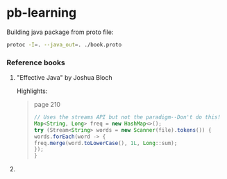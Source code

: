 # pb-learning

Building java package from proto file:

```sh
protoc -I=. --java_out=. ./book.proto
```

### Reference books

1. "Effective Java" by Joshua Bloch
    
    Highlights:

    > page 210
    >
    > ```java
    > // Uses the streams API but not the paradigm--Don't do this!
    > Map<String, Long> freq = new HashMap<>();
    > try (Stream<String> words = new Scanner(file).tokens()) {
    > words.forEach(word -> {
    > freq.merge(word.toLowerCase(), 1L, Long::sum);
    > });
    > }
    > ```
  
2. 

